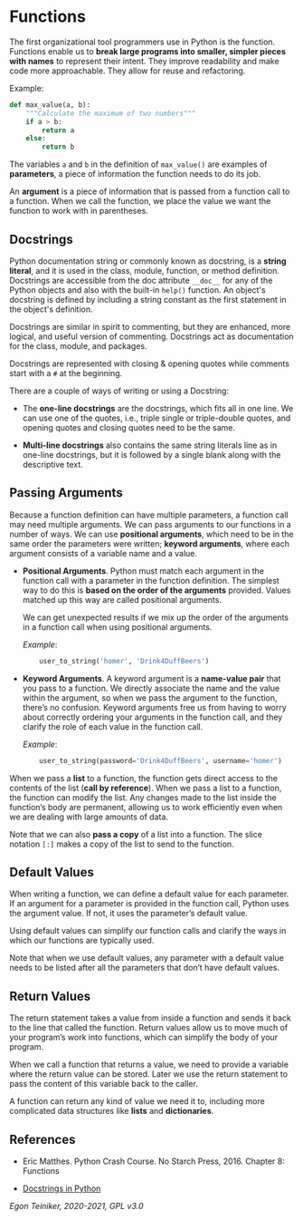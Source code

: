 # Functions

The first organizational tool programmers use in Python is the function.
Functions enable us to **break large programs into smaller, simpler pieces with names** 
to represent their intent. They improve readability and make code more approachable.
They allow for reuse and refactoring.

Example:
```Python
def max_value(a, b):
    """Calculate the maximum of two numbers"""
    if a > b:
        return a
    else:
        return b    
```

The variables `a` and `b` in the definition of `max_value()` are examples of **parameters**, 
a piece of information the function needs to do its job. 

An **argument** is a piece of information that is passed from a function call to a function. 
When we call the function, we place the value we want the function to work with in parentheses.


## Docstrings

Python documentation string or commonly known as docstring, is a **string literal**, and it is 
used in the class, module, function, or method definition. 
Docstrings are accessible from the doc attribute `__doc__` for any of the Python objects and 
also with the built-in `help()` function. 
An object's docstring is defined by including a string constant as the first statement in the 
object's definition.

Docstrings are similar in spirit to commenting, but they are enhanced, more logical, and useful 
version of commenting. Docstrings act as documentation for the class, module, and packages.

Docstrings are represented with closing & opening quotes while comments start with a `#` at 
the beginning.

There are a couple of ways of writing or using a Docstring:
* The **one-line docstrings** are the docstrings, which fits all in one line. 
  We can use one of the quotes, i.e., triple single or triple-double quotes, and opening quotes 
  and closing quotes need to be the same. 

* **Multi-line docstrings** also contains the same string literals line as in one-line docstrings, 
    but it is followed by a single blank along with the descriptive text.


## Passing Arguments

Because a function definition can have multiple parameters, a function call may need multiple 
arguments. 
We can pass arguments to our functions in a number of ways. 
We can use **positional arguments**, which need to be in the same order the parameters were written; 
**keyword arguments**, where each argument consists of a variable name and a value.

* **Positional Arguments**. Python must match each argument in the function call with a parameter in 
    the function definition. The simplest way to do this is **based on the order of the arguments** 
    provided. Values matched up this way are called positional arguments.

    We can get unexpected results if we mix up the order of the arguments in a function call when using 
    positional arguments.

    _Example_:
    ```Python
        user_to_string('homer', 'Drink4DuffBeers')
    ```

* **Keyword Arguments**. A keyword argument is a **name-value pair** that you pass to a function. We directly 
    associate the name and the value within the argument, so when we pass the argument to the function, 
    there’s no confusion.
    Keyword arguments free us from having to worry about correctly ordering your arguments in the function call, 
    and they clarify the role of each value in the function call.

    _Example_: 
    ```Python
        user_to_string(password='Drink4DuffBeers', username='homer')
    ```

When we pass a **list** to a function, the function gets direct access to the contents of the list (**call by reference**). 
When we pass a list to a function, the function can modify the list. Any changes made to the list inside the function’s 
body are permanent, allowing us to work efficiently even when we are dealing with large amounts of data.

Note that we can also **pass a copy** of a list into a function.
The slice notation `[:]` makes a copy of the list to send to the function.


## Default Values
When writing a function, we can define a default value for each parameter. If an argument for a parameter is 
provided in the function call, Python uses the argument value. If not, it uses the parameter’s default value.

Using default values can simplify our function calls and clarify the ways in which our functions are typically used.

Note that when we use default values, any parameter with a default value needs to be listed after all the 
parameters that don’t have default values.


## Return Values
The return statement takes a value from inside a function and sends it back to the line that called the function. 
Return values allow us to move much of your program’s work into functions, which can simplify the body of your program.

When we call a function that returns a value, we need to provide a variable where the return value can be stored. 
Later we use the return statement to pass the content of this variable back to the caller. 

A function can return any kind of value we need it to, including more complicated data structures like 
**lists** and **dictionaries**.


## References
* Eric Matthes. Python Crash Course. No Starch Press, 2016. Chapter 8: Functions

* [Docstrings in Python](https://www.datacamp.com/community/tutorials/docstrings-python)

*Egon Teiniker, 2020-2021, GPL v3.0*